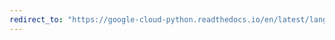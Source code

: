 ```yaml
---
redirect_to: "https://google-cloud-python.readthedocs.io/en/latest/language/gapic/v1/api.html"
---
```

